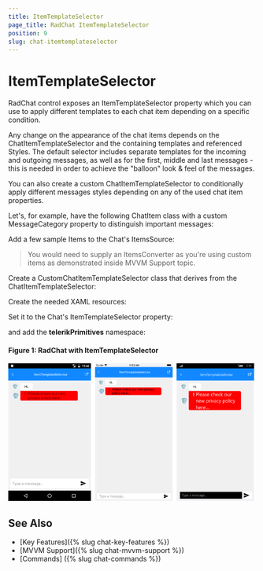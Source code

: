 ```yaml
---
title: ItemTemplateSelector
page_title: RadChat ItemTemplateSelector
position: 9
slug: chat-itemtemplateselector
---
```


# ItemTemplateSelector #

RadChat control exposes an ItemTemplateSelector property which you can use to apply different templates to each chat item depending on a specific condition.  

Any change on the appearance of the chat items depends on the ChatItemTemplateSelector and the containing templates and referenced Styles. The default selector includes separate templates for the incoming and outgoing messages, as well as for the first, middle and last messages - this is needed in order to achieve the "balloon" look & feel of the messages.

You can also create a custom ChatItemTemplateSelector to conditionally apply different messages styles depending on any of the used chat item properties.  

Let's, for example, have the following ChatItem class with a custom MessageCategory property to distinguish important messages:

<snippet id='chat-features-itemtemplate-chatitem' />

Add a few sample Items to the Chat's ItemsSource:

<snippet id='chat-features-itemtemplate-items' />

> You would need to supply an ItemsConverter as you're using custom items as demonstrated inside MVVM Support topic.

<snippet id='chat-features-itemtemplate-itemconverter' />

Create a CustomChatItemTemplateSelector class that derives from the ChatItemTemplateSelector:

<snippet id='chat-features-itemtemplate-templateselector' />
	
Create the needed XAML resources:

<snippet id='chat-features-itemtemplate-resources' />

Set it to the Chat's ItemTemplateSelector property:

<snippet id='chat-features-itemtemplate-xaml' />

and add the **telerikPrimitives** namespace:

<snippet id='xmlns-telerikprimitives' />

#### Figure 1: RadChat with ItemTemplateSelector

![ItemTemplateSelector](images/chat_itemtemplateselector.png)
	
## See Also

- [Key Features]({% slug chat-key-features %})
- [MVVM Support]({% slug chat-mvvm-support %})
- [Commands] ({% slug chat-commands %})
